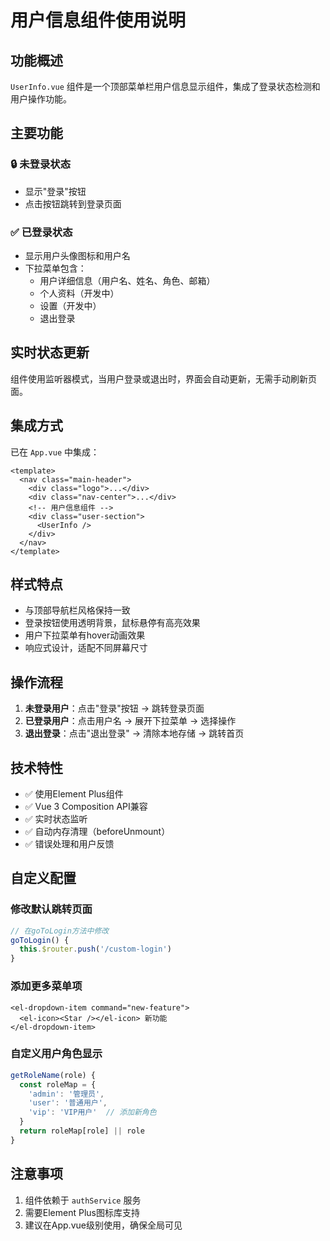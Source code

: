 # 用户信息组件使用说明

## 功能概述

`UserInfo.vue` 组件是一个顶部菜单栏用户信息显示组件，集成了登录状态检测和用户操作功能。

## 主要功能

### 🔒 未登录状态
- 显示"登录"按钮
- 点击按钮跳转到登录页面

### ✅ 已登录状态
- 显示用户头像图标和用户名
- 下拉菜单包含：
  - 用户详细信息（用户名、姓名、角色、邮箱）
  - 个人资料（开发中）
  - 设置（开发中）
  - 退出登录

## 实时状态更新

组件使用监听器模式，当用户登录或退出时，界面会自动更新，无需手动刷新页面。

## 集成方式

已在 `App.vue` 中集成：

```vue
<template>
  <nav class="main-header">
    <div class="logo">...</div>
    <div class="nav-center">...</div>
    <!-- 用户信息组件 -->
    <div class="user-section">
      <UserInfo />
    </div>
  </nav>
</template>
```

## 样式特点

- 与顶部导航栏风格保持一致
- 登录按钮使用透明背景，鼠标悬停有高亮效果
- 用户下拉菜单有hover动画效果
- 响应式设计，适配不同屏幕尺寸

## 操作流程

1. **未登录用户**：点击"登录"按钮 → 跳转登录页面
2. **已登录用户**：点击用户名 → 展开下拉菜单 → 选择操作
3. **退出登录**：点击"退出登录" → 清除本地存储 → 跳转首页

## 技术特性

- ✅ 使用Element Plus组件
- ✅ Vue 3 Composition API兼容
- ✅ 实时状态监听
- ✅ 自动内存清理（beforeUnmount）
- ✅ 错误处理和用户反馈

## 自定义配置

### 修改默认跳转页面

```javascript
// 在goToLogin方法中修改
goToLogin() {
  this.$router.push('/custom-login')
}
```

### 添加更多菜单项

```vue
<el-dropdown-item command="new-feature">
  <el-icon><Star /></el-icon> 新功能
</el-dropdown-item>
```

### 自定义用户角色显示

```javascript
getRoleName(role) {
  const roleMap = {
    'admin': '管理员',
    'user': '普通用户',
    'vip': 'VIP用户'  // 添加新角色
  }
  return roleMap[role] || role
}
```

## 注意事项

1. 组件依赖于 `authService` 服务
2. 需要Element Plus图标库支持
3. 建议在App.vue级别使用，确保全局可见 